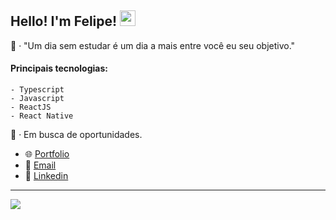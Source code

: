 ## Hello! I'm Felipe! <img src="https://media.giphy.com/media/hvRJCLFzcasrR4ia7z/giphy.gif" width="25px">

<div align="flex-start">
 🔎 · "Um dia sem estudar é um dia a mais entre você eu seu objetivo."
 
 #### Principais tecnologias:
    - Typescript
    - Javascript
    - ReactJS
    - React Native

  
  🔭 · Em busca de oportunidades.

 - 🌐 [Portfolio](https://mfelipesilva.vercel.app/)
 - 📧 [Email](mailto:silvaafelipe016@gmail.com)
 - 🥳 [Linkedin](https://www.linkedin.com/in/mfelipesilva/)
</div>

---
<div style="display: inline_block">
  <img align="center" src="https://skillicons.dev/icons?i=javascript,typescript,css,html,react,redux,nextjs,tailwind,styledcomponents,nodejs,git,github,mongodb,figma,vscode" />
</div>

